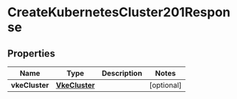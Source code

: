 

# CreateKubernetesCluster201Response


## Properties

| Name | Type | Description | Notes |
|------------ | ------------- | ------------- | -------------|
|**vkeCluster** | [**VkeCluster**](VkeCluster.md) |  |  [optional] |



